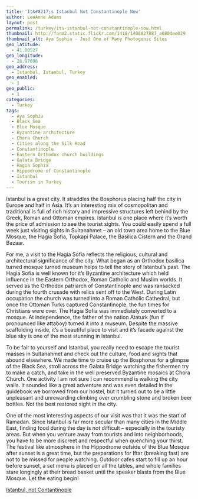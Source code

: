 ```yaml
---
title: 'It&#8217;s Istanbul Not Constantinople Now'
author: LeeAnne Adams
layout: post
permalink: /turkey/its-istanbul-not-constantinople-now.html
thumbnail: http://farm2.static.flickr.com/1418/1408827887_a680dee029
thumbnail_alt: Aya Sophia - Just One of Many Photogenic Sites
geo_latitude:
  - 41.00527
geo_longitude:
  - 28.97696
geo_address:
  - Istanbul, Istanbul, Turkey
geo_enabled:
  - 1
geo_public:
  - 1
categories:
  - Turkey
tags:
  - Aya Sophia
  - Black Sea
  - Blue Mosque
  - Byzantine architecture
  - Chora Church
  - Cities along the Silk Road
  - Constantinople
  - Eastern Orthodox church buildings
  - Galata Bridge
  - Hagia Sophia
  - Hippodrome of Constantinople
  - Istanbul
  - Tourism in Turkey
---
```

Istanbul is a great city. It straddles the Bosphorus placing half the city in Europe and half in Asia. It&#8217;s an interesting mix of cosmopolitan and traditional is full of rich history and impressive structures left behind by the Greek, Roman and Ottoman empires. Istanbul is one place where it&#8217;s worth the price of admission to see the tourist sights. You could easily spend a full week just visiting sights in Sultanahmet &#8211; an old town area home to the Blue Mosque, the Hagia Sofia, Topkapi Palace, the Basilica Cistern and the Grand Bazaar.

For me, a visit to the Hagia Sofia reflects the religious, cultural and architectural significance of the city. What began as an Orthodox basilica turned mosque turned museum helps to tell the story of Istanbul&#8217;s past. The Hagia Sofia is well known for it&#8217;s Byzantine architecture which held influence in the Eastern Orthodox, Roman Catholic and Muslim worlds. It served as the Orthodox patriarch of Constantinople and was ransacked during the fourth crusade with relics sent off to the West. During Latin occupation the church was turned into a Roman Catholic Cathedral, but once the Ottoman Turks captured Constantinople, the fun times for Christians were over. The Hagia Sofia was immediately converted to a mosque. At independence, the father of the nation Ataturk (fun if pronounced like attaboy) turned it into a museum. Despite the massive scaffolding inside, it&#8217;s a beautiful place to visit and it&#8217;s facade against the blue sky is one of the most stunning in Istanbul.

To be fair to yourself and Istanbul, you really need to escape the tourist masses in Sultanahmet and check out the culture, food and sights that abound elsewhere. We made time to cruise up the Bosphorus for a glimpse of the Black Sea, stroll across the Galata Bridge watching the fishermen try to make a catch, and take in the well preserved Byzantine mosaics at Chora Church. One activity I am not sure I can recommend is walking the city walls. It sounded like a great adventure and was even detailed in the guidebook we borrowed from our hostel, but it turned out to be a little unpleasant and unrewarding climbing over crumbling stone and broken beer bottles. Not the best restored sight in the city.

One of the most interesting aspects of our visit was that it was the start of Ramadan. Since Istanbul is far more secular than many cities in the Middle East, finding food during the day is not difficult &#8211; especially in the touristy areas. But when you venture away from tourists and into neighborhoods, you have to be more discreet and respectful when quenching your thirst. The festival like atmosphere in the Hippodrome outside of the Blue Mosque after sunset is a great time, but the preparations for Iftar (breaking fast) are not to be missed for people watching. Outdoor cafes start to fill up an hour before sunset, a set menu is placed on all the tables, and whole families stare longingly at their bread basket until the speaker blasts from the Blue Mosque. Let the eating begin!

[Istanbul, not Contantinople][1]

 [1]: http://www.youtube.com/v/JeQ-wjDH4F4